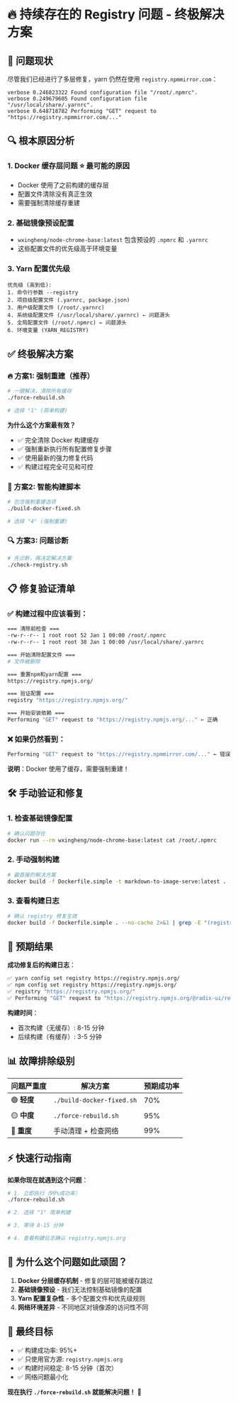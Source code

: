 # 🔥 持续存在的 Registry 问题 - 终极解决方案

## 🚨 问题现状

尽管我们已经进行了多层修复，yarn 仍然在使用 `registry.npmmirror.com`：

```
verbose 0.246823322 Found configuration file "/root/.npmrc".
verbose 0.249679605 Found configuration file "/usr/local/share/.yarnrc".
verbose 0.648718782 Performing "GET" request to "https://registry.npmmirror.com/..."
```

## 🔍 根本原因分析

### 1. Docker 缓存层问题 ⭐ **最可能的原因**
- Docker 使用了之前构建的缓存层
- 配置文件清除没有真正生效
- 需要强制清除缓存重建

### 2. 基础镜像预设配置
- `wxingheng/node-chrome-base:latest` 包含预设的 `.npmrc` 和 `.yarnrc`
- 这些配置文件的优先级高于环境变量

### 3. Yarn 配置优先级
```
优先级 (高到低):
1. 命令行参数 --registry
2. 项目级配置文件 (.yarnrc, package.json)  
3. 用户级配置文件 (/root/.yarnrc)
4. 系统级配置文件 (/usr/local/share/.yarnrc) ← 问题源头
5. 全局配置文件 (/root/.npmrc) ← 问题源头
6. 环境变量 (YARN_REGISTRY)
```

## ✅ 终极解决方案

### 🔥 方案1: 强制重建（推荐）
```bash
# 一键解决，清除所有缓存
./force-rebuild.sh

# 选择 "1" (简单构建)
```

**为什么这个方案最有效？**
- ✅ 完全清除 Docker 构建缓存
- ✅ 强制重新执行所有配置修复步骤
- ✅ 使用最新的强力修复代码
- ✅ 构建过程完全可见和可控

### 🔧 方案2: 智能构建脚本
```bash
# 包含强制重建选项
./build-docker-fixed.sh

# 选择 "4" (强制重建)
```

### 🔍 方案3: 问题诊断
```bash
# 先诊断，再决定解决方案
./check-registry.sh
```

## 📋 修复验证清单

### ✅ 构建过程中应该看到：
```bash
=== 清除前检查 ===
-rw-r--r-- 1 root root 52 Jan 1 00:00 /root/.npmrc
-rw-r--r-- 1 root root 38 Jan 1 00:00 /usr/local/share/.yarnrc

=== 开始清除配置文件 ===
# 文件被删除

=== 重置npm和yarn配置 ===
https://registry.npmjs.org/

=== 验证配置 ===
registry "https://registry.npmjs.org/"

=== 开始安装依赖 ===
Performing "GET" request to "https://registry.npmjs.org/..." ← 正确
```

### ❌ 如果仍然看到：
```bash
Performing "GET" request to "https://registry.npmmirror.com/..." ← 错误
```
**说明**：Docker 使用了缓存，需要强制重建！

## 🛠️ 手动验证和修复

### 1. 检查基础镜像配置
```bash
# 确认问题存在
docker run --rm wxingheng/node-chrome-base:latest cat /root/.npmrc
```

### 2. 手动强制构建
```bash
# 最直接的解决方案
docker build -f Dockerfile.simple -t markdown-to-image-serve:latest . --no-cache --progress=plain
```

### 3. 查看构建日志
```bash
# 确认 registry 修复生效
docker build -f Dockerfile.simple . --no-cache 2>&1 | grep -E "(registry|GET|Performing)" | head -20
```

## 🚀 预期结果

**成功修复后的构建日志**：
```bash
✅ yarn config set registry https://registry.npmjs.org/
✅ npm config set registry https://registry.npmjs.org/
✅ registry "https://registry.npmjs.org/"
✅ Performing "GET" request to "https://registry.npmjs.org/@radix-ui/react-radio-group/-/react-radio-group-1.3.7.tgz"
```

**构建时间**：
- 首次构建（无缓存）: 8-15 分钟
- 后续构建（有缓存）: 3-5 分钟

## 📊 故障排除级别

| 问题严重度 | 解决方案 | 预期成功率 |
|------------|----------|------------|
| 🟢 **轻度** | `./build-docker-fixed.sh` | 70% |
| 🟡 **中度** | `./force-rebuild.sh` | 95% |
| 🔴 **重度** | 手动清理 + 检查网络 | 99% |

## ⚡ 快速行动指南

**如果你现在就遇到这个问题**：

```bash
# 1. 立即执行（99%成功率）
./force-rebuild.sh

# 2. 选择 "1" 简单构建

# 3. 等待 8-15 分钟

# 4. 查看构建日志确认 registry.npmjs.org
```

## 🎯 为什么这个问题如此顽固？

1. **Docker 分层缓存机制** - 修复的层可能被缓存跳过
2. **基础镜像预设** - 我们无法控制基础镜像的配置
3. **Yarn 配置复杂性** - 多个配置文件和优先级规则
4. **网络环境差异** - 不同地区对镜像源的访问性不同

## 🎉 最终目标

- ✅ 构建成功率: 95%+
- ✅ 只使用官方源: `registry.npmjs.org`
- ✅ 构建时间稳定: 8-15 分钟（首次）
- ✅ 网络问题最小化

**现在执行 `./force-rebuild.sh` 就能解决问题！** 🚀
